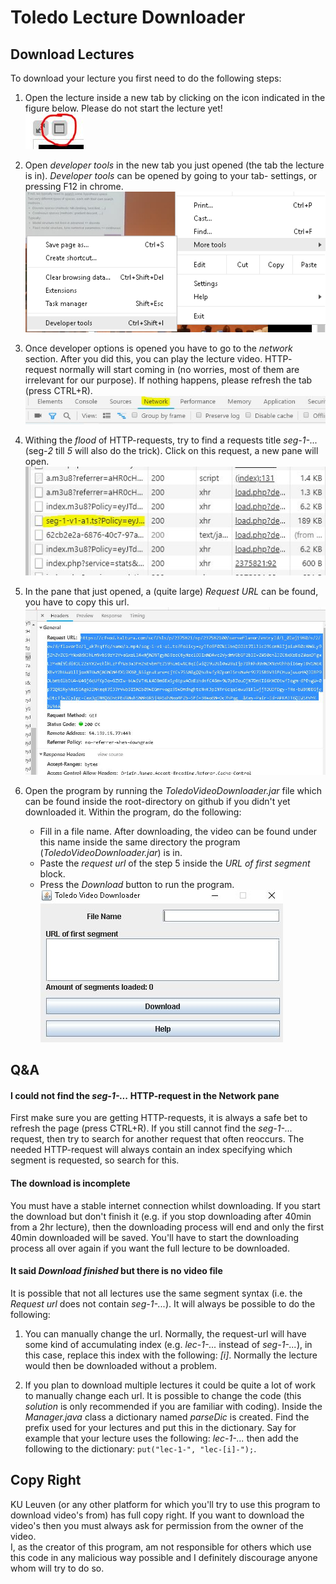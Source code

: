 # Toledo Lecture Downloader
## Download Lectures
To download your lecture you first need to do the following steps:
1. Open the lecture inside a new tab by clicking on the icon indicated
 in the figure below. Please do not start the lecture yet! <br/>
![new tab image](https://raw.githubusercontent.com/RubenPants/Toledo-Lecture-Downloader/master/img/new_tab.JPG)

2. Open *developer tools* in the new tab you just opened (the tab the
lecture is in). *Developer tools* can be opened by going to your tab-
settings, or pressing F12 in chrome. <br/>
![developer tools](https://raw.githubusercontent.com/RubenPants/Toledo-Lecture-Downloader/master/img/dev_tools.png)

3. Once developer options is opened you have to go to the *network*
section. After you did this, you can play the lecture video. HTTP-
request normally will start coming in (no worries, most of them
are irrelevant for our purpose). If nothing happens, please refresh
the tab (press CTRL+R). <br/>
![network pane](https://raw.githubusercontent.com/RubenPants/Toledo-Lecture-Downloader/master/img/network.JPG)

4. Withing the *flood* of HTTP-requests, try to find a requests title
*seg-1-...* (seg-*2* till *5* will also do the trick). Click on this
request, a new pane will open. <br />
![segment request](https://raw.githubusercontent.com/RubenPants/Toledo-Lecture-Downloader/master/img/network_seg.JPG)

5. In the pane that just opened, a (quite large) *Request URL* can be
found, you have to copy this url. 
![segment request url](https://raw.githubusercontent.com/RubenPants/Toledo-Lecture-Downloader/master/img/copy_url.JPG)

6. Open the program by running the *ToledoVideoDownloader.jar* file
which can be found inside the root-directory on github if you didn't
yet downloaded it. Within the program, do the following:
    - Fill in a file name. After downloading, the video can be found
    under this name inside the same directory the program 
    (*ToledoVideoDownloader.jar*) is in.
    - Paste the *request url* of the step 5 inside the *URL of first
    segment* block.
    - Press the *Download* button to run the program.<br/>
![program](https://raw.githubusercontent.com/RubenPants/Toledo-Lecture-Downloader/master/img/program.JPG)


## Q&A
#### I could not find the *seg-1-...* HTTP-request in the Network pane
First make sure you are getting HTTP-requests, it is always a safe bet to
refresh the page (press CTRL+R). If you still cannot find the *seg-1-...*
request, then try to search for another request that often reoccurs. The
needed HTTP-request will always contain an index specifying which segment
is requested, so search for this.


#### The download is incomplete
You must have a stable internet connection whilst downloading. If you start
the download but don't finish it (e.g. if you stop downloading after 40min 
from a 2hr lecture), then the downloading process will end and only the first
40min downloaded will be saved. You'll have to start the downloading process
all over again if you want the full lecture to be downloaded.


#### It said *Download finished* but there is no video file
It is possible that not all lectures use the same segment syntax (i.e. 
the *Request url* does not contain *seg-1-...*). It will always be possible 
to do the following:

1. You can manually change the url. Normally, the request-url will have some
kind of accumulating index (e.g. *lec-1-...* instead of *seg-1-...*), in this 
case, replace this index with the following: *[i]*. Normally the lecture 
would then be downloaded without a problem.

2. If you plan to download multiple lectures it could be quite a lot of
work to manually change each url. It is possible to change the code 
(this *solution* is only recommended if you are familiar with coding).
Inside the *Manager.java* class a dictionary named *parseDic* is created.
Find the prefix used for your lectures and put this in the dictionary.
Say for example that your lecture uses the following: *lec-1-...* then
add the following to the dictionary: ``` put("lec-1-", "lec-[i]-"); ```.

## Copy Right
KU Leuven (or any other platform for which you'll try to use this program
to download video's from) has full copy right. If you want to download the
video's then you must always ask for permission from the owner of the video.
<br/>
I, as the creator of this program, am not responsible for others which use 
this code in any malicious way possible and I definitely discourage anyone 
whom will try to do so.
